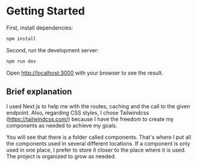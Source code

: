 # Getting Started

First, install dependencies:

```bash
npm install
```

Second, run the development server:

```bash
npm run dev
```

Open [http://localhost:3000](http://localhost:3000) with your browser to see the result.

## Brief explanation

I used Next.js to help me with the routes, caching and the call to the given endpoint. Also, regarding CSS styles, I chose Tailwindcss (<https://tailwindcss.com/>) because I have the freedom to create my components as needed to achieve my goals.

You will see that there is a folder called components. That's where I put all the components used in several different locations. If a component is only used in one place, I prefer to store it closer to the place where it is used.
The project is organized to grow as needed.
